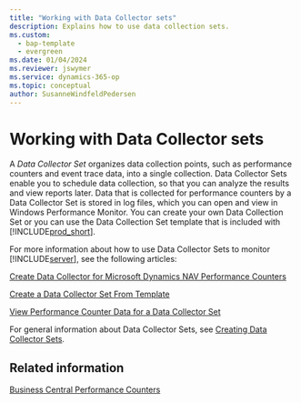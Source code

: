 ```yaml
---
title: "Working with Data Collector sets"
description: Explains how to use data collection sets.
ms.custom:
  - bap-template
  - evergreen
ms.date: 01/04/2024
ms.reviewer: jswymer
ms.service: dynamics-365-op
ms.topic: conceptual
author: SusanneWindfeldPedersen
---
```

# Working with Data Collector sets
A *Data Collector Set* organizes data collection points, such as performance counters and event trace data, into a single collection. Data Collector Sets enable you to schedule data collection, so that you can analyze the results and view reports later. Data that is collected for performance counters by a Data Collector Set is stored in log files, which you can open and view in Windows Performance Monitor. You can create your own Data Collection Set or you can use the Data Collection Set template that is included with [!INCLUDE[prod_short](../developer/includes/prod_short.md)].  
  
 For more information about how to use Data Collector Sets to monitor [!INCLUDE[server](../developer/includes/server.md)], see the following articles:  
  
 [Create Data Collector for Microsoft Dynamics NAV Performance Counters](create-data-collector-performance-counters.md)  
  
 [Create a Data Collector Set From Template](monitor-create-data-collector-set-from-template.md)  
  
 [View Performance Counter Data for a Data Collector Set](monitor-view-performance-counter-data-for-data-collector-set.md)  
  
 For general information about Data Collector Sets, see [Creating Data Collector Sets](/previous-versions/windows/it-pro/windows-server-2008-R2-and-2008/cc749337(v=ws.11)).  
  
## Related information  
 [Business Central Performance Counters](performance-counters.md)
